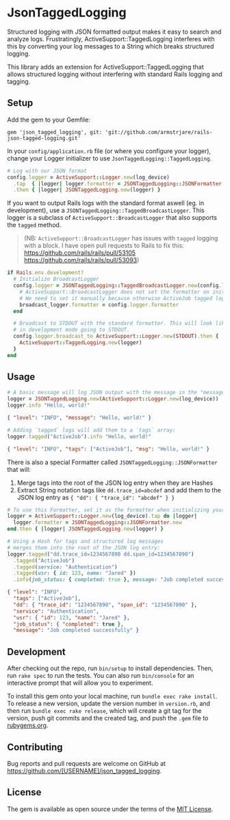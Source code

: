 # JsonTaggedLogging

Structured logging with JSON formatted output makes it easy to search and analyze logs. Frustratingly, ActiveSupport::TaggedLogging interferes with this by converting your log messages to a String which breaks structured logging.

This library adds an extension for ActiveSupport::TaggedLogging that allows
structured logging without interfering with standard Rails logging and tagging.

## Setup

Add the gem to your Gemfile:
```
gem 'json_tagged_logging', git: 'git://github.com/armstrjare/rails-json-tagged-logging.git'
```

In your `config/application.rb` file (or where you configure your logger), change
your Logger initializer to use `JsonTaggedLogging::TaggedLogging`.

```ruby
# Log with our JSON format
config.logger = ActiveSupport::Logger.new(log_device)
  .tap  { |logger| logger.formatter = JSONTaggedLogging::JSONFormatter.new }
  .then { |logger| JSONTaggedLogging.new(logger) }
```

If you want to output Rails logs with the standard format aswell (eg. in development), use
a `JSONTaggedLogging::TaggedBroadcastLogger`.
This logger is a subclass of `ActiveSupport::BroadcastLogger` that also supports the `tagged` method.

> (NB: `ActiveSupport::BroadcastLogger` has issues with `tagged` logging with a block. I have open pull requests to Rails to fix this: https://github.com/rails/rails/pull/53105 https://github.com/rails/rails/pull/53093)

```ruby
if Rails.env.development?
  # Initialize BroadcastLogger
  config.logger = JSONTaggedLogging::TaggedBroadcastLogger.new(config.logger).tap do |broadcast_logger|
    # ActiveSupport::BroadcastLogger does not set the formatter on initialization.
    # We need to set it manually because otherwise ActiveJob tagged logging will break.
    broadcast_logger.formatter = config.logger.formatter
  end

  # Broadcast to STDOUT with the standard formatter. This will look like your normal Rails logs
  # in development mode going to STDOUT.
  config.logger.broadcast_to ActiveSupport::Logger.new(STDOUT).then { |logger|
    ActiveSupport::TaggedLogging.new(logger)
  }
end
```

## Usage

```ruby
# A basic message will log JSON output with the message in the "message" field:
logger = JSONTaggedLogging.new(ActiveSupport::Logger.new(log_device))
logger.info "Hello, world!"
```
```json
{ "level": "INFO", "message": "Hello, world!" }
```

```ruby
# Adding `tagged` logs will add them to a `tags` array:
logger.tagged("ActiveJob").info "Hello, world!"
```
```json
{ "level": "INFO", "tags": ["ActiveJob"], "msg": "Hello, world!" }
```

There is also a special Formatter called `JSONTaggedLogging::JSONFormatter` that will:

1. Merge tags into the root of the JSON log entry when they are Hashes
2. Extract String notation tags like `dd.trace_id=abcdef` and add them to the JSON log entry as ```{ "dd": { "trace_id": "abcdef" } }```

```ruby
# To use this Formatter, set it as the formatter when initializing your logger:
logger = ActiveSupport::Logger.new(log_device).tap do |logger|
  logger.formatter = JSONTaggedLogging::JSONFormatter.new
end.then { |logger| JSONTaggedLogging.new(logger) }

# Using a Hash for tags and structured log messages
# merges them into the root of the JSON log entry:
logger.tagged("dd.trace_id=1234567890 dd.span_id=1234567890")
  .tagged("ActiveJob")
  .tagged(service: "Authentication")
  .tagged(usr: { id: 123, name: "Jared" })
  .info(job_status: { completed: true }, message: "Job completed successfully")
```
```json
{ "level": "INFO",
  "tags": ["ActiveJob"],
  "dd": { "trace_id": "1234567890", "span_id": "1234567890" },
  "service": "Authentication",
  "usr": { "id": 123, "name": "Jared" },
  "job_status": { "completed": true },
  "message": "Job completed successfully" }
```
## Development

After checking out the repo, run `bin/setup` to install dependencies. Then, run `rake spec` to run the tests. You can also run `bin/console` for an interactive prompt that will allow you to experiment.

To install this gem onto your local machine, run `bundle exec rake install`. To release a new version, update the version number in `version.rb`, and then run `bundle exec rake release`, which will create a git tag for the version, push git commits and the created tag, and push the `.gem` file to [rubygems.org](https://rubygems.org).

## Contributing

Bug reports and pull requests are welcome on GitHub at https://github.com/[USERNAME]/json_tagged_logging.

## License

The gem is available as open source under the terms of the [MIT License](https://opensource.org/licenses/MIT).
